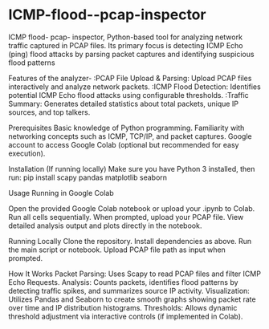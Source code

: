 # ICMP-flood--pcap-inspector
ICMP flood- pcap- inspector,  Python-based tool for analyzing network traffic captured in PCAP files. Its primary focus is detecting ICMP Echo (ping) flood attacks by parsing packet captures and identifying suspicious flood patterns 


Features of the analyzer- 
:PCAP File Upload & Parsing: Upload PCAP files interactively and analyze network packets.
:ICMP Flood Detection: Identifies potential ICMP Echo flood attacks using configurable thresholds.
:Traffic Summary: Generates detailed statistics about total packets, unique IP sources, and top talkers.

Prerequisites
Basic knowledge of Python programming.
Familiarity with networking concepts such as ICMP, TCP/IP, and packet captures.
Google account to access Google Colab (optional but recommended for easy execution).


Installation (If running locally)
Make sure you have Python 3 installed, then run:
                          pip install scapy pandas matplotlib seaborn



Usage
Running in Google Colab

Open the provided Google Colab notebook or upload your .ipynb to Colab.
Run all cells sequentially.
When prompted, upload your PCAP file.
View detailed analysis output and plots directly in the notebook.

Running Locally
Clone the repository.
Install dependencies as above.
Run the main script or notebook.
Upload PCAP file path as input when prompted.

How It Works
Packet Parsing: Uses Scapy to read PCAP files and filter ICMP Echo Requests.
Analysis: Counts packets, identifies flood patterns by detecting traffic spikes, and summarizes source IP activity.
Visualization: Utilizes Pandas and Seaborn to create smooth graphs showing packet rate over time and IP distribution histograms.
Thresholds: Allows dynamic threshold adjustment via interactive controls (if implemented in Colab).
